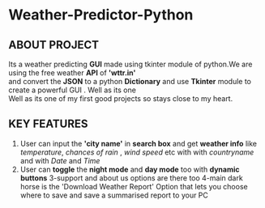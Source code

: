 # Weather-Predictor-Python
## ABOUT PROJECT
Its a weather predicting **GUI** made using tkinter module of python.We are using the free weather **API** of **'wttr.in'**  
and convert the **JSON** to a python **Dictionary** and use **Tkinter** module to create a powerful GUI . Well as its one  
Well as its one of my first good projects so stays close to my heart. 

## KEY FEATURES
1. User can input the **'city name'** in **search box** and get **weather info** like *temperature*, *chances of rain* , *wind speed* etc with
with *countryname* and  with *Date* and *Time*  
2. User can **toggle** the **night mode** and **day mode** too with **dynamic buttons**
3-support and about us options are there too
4-main dark horse is the 'Download Weather Report' Option that lets you choose where to save and save a summarised report to your PC 
